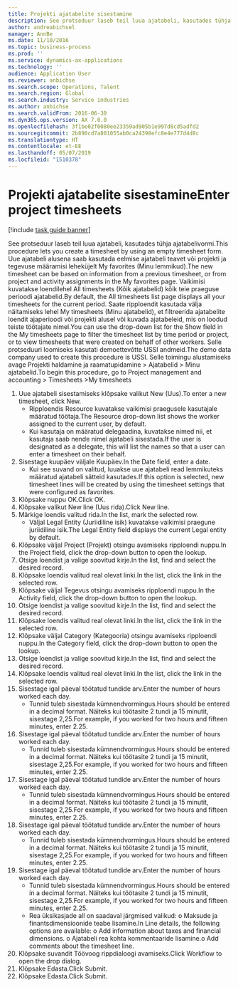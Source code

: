 ```yaml
---
title: Projekti ajatabelite sisestamine
description: See protseduur laseb teil luua ajatabeli, kasutades tühja ajatabelivormi.
author: andreabichsel
manager: AnnBe
ms.date: 11/10/2016
ms.topic: business-process
ms.prod: ''
ms.service: dynamics-ax-applications
ms.technology: ''
audience: Application User
ms.reviewer: anbichse
ms.search.scope: Operations, Talent
ms.search.region: Global
ms.search.industry: Service industries
ms.author: anbichse
ms.search.validFrom: 2016-06-30
ms.dyn365.ops.version: AX 7.0.0
ms.openlocfilehash: 3f1be02f0080ee23359ad905b1e997d8cd5adfd2
ms.sourcegitcommit: 2b890cd7a801055ab0ca24398efc8e4e777d4d8c
ms.translationtype: HT
ms.contentlocale: et-EE
ms.lasthandoff: 05/07/2019
ms.locfileid: "1510378"
---
```

# <a name="enter-project-timesheets"></a><span data-ttu-id="bccac-103">Projekti ajatabelite sisestamine</span><span class="sxs-lookup"><span data-stu-id="bccac-103">Enter project timesheets</span></span>

[!include [task guide banner](../../includes/task-guide-banner.md)]

<span data-ttu-id="bccac-104">See protseduur laseb teil luua ajatabeli, kasutades tühja ajatabelivormi.</span><span class="sxs-lookup"><span data-stu-id="bccac-104">This procedure lets you create a timesheet by using an empty timesheet form.</span></span> <span data-ttu-id="bccac-105">Uue ajatabeli alusena saab kasutada eelmise ajatabeli teavet või projekti ja tegevuse määramisi leheküjelt My favorites (Minu lemmikud).</span><span class="sxs-lookup"><span data-stu-id="bccac-105">The new timesheet can be based on information from a previous timesheet, or from project and activity assignments in the My favorites page.</span></span> <span data-ttu-id="bccac-106">Vaikimisi kuvatakse loendilehel All timesheets (Kõik ajatabelid) kõik teie praeguse perioodi ajatabelid.</span><span class="sxs-lookup"><span data-stu-id="bccac-106">By default, the All timesheets list page displays all your timesheets for the current period.</span></span> <span data-ttu-id="bccac-107">Saate ripploendit kasutada välja näitamiseks lehel My timesheets (Minu ajatabelid), et filtreerida ajatabelite loendit ajaperioodi või projekti alusel või kuvada ajatabeleid, mis on loodud teiste töötajate nimel.</span><span class="sxs-lookup"><span data-stu-id="bccac-107">You can use the drop-down list for the Show field in the My timesheets page to filter the timesheet list by time period or project, or to view timesheets that were created on behalf of other workers.</span></span> <span data-ttu-id="bccac-108">Selle protseduuri loomiseks kasutati demoettevõtte USSI andmeid.</span><span class="sxs-lookup"><span data-stu-id="bccac-108">The demo data company used to create this procedure is USSI.</span></span> <span data-ttu-id="bccac-109">Selle toimingu alustamiseks avage Projekti haldamine ja raamatupidamine > Ajatabelid > Minu ajatabelid.</span><span class="sxs-lookup"><span data-stu-id="bccac-109">To begin this procedure, go to Project management and accounting > Timesheets >My timesheets</span></span>

1. <span data-ttu-id="bccac-110">Uue ajatabeli sisestamiseks klõpsake valikut New (Uus).</span><span class="sxs-lookup"><span data-stu-id="bccac-110">To enter a new timesheet, click New.</span></span>
    * <span data-ttu-id="bccac-111">Ripploendis Resource kuvatakse vaikimisi praegusele kasutajale määratud töötaja.</span><span class="sxs-lookup"><span data-stu-id="bccac-111">The Resource drop-down list shows the worker assigned to the current user, by default.</span></span>  
    * <span data-ttu-id="bccac-112">Kui kasutaja on määratud delegaadina, kuvatakse nimed nii, et kasutaja saab nende nimel ajatabeli sisestada.</span><span class="sxs-lookup"><span data-stu-id="bccac-112">If the user is designated as a delegate, this will list the names so that a user can enter a timesheet on their behalf.</span></span>  
2. <span data-ttu-id="bccac-113">Sisestage kuupäev väljale Kuupäev.</span><span class="sxs-lookup"><span data-stu-id="bccac-113">In the Date field, enter a date.</span></span>
    * <span data-ttu-id="bccac-114">Kui see suvand on valitud, luuakse uue ajatabeli read lemmikuteks määratud ajatabeli sätteid kasutades.</span><span class="sxs-lookup"><span data-stu-id="bccac-114">If this option is selected, new timesheet lines will be created by using the timesheet settings that were configured as favorites.</span></span>  
3. <span data-ttu-id="bccac-115">Klõpsake nuppu OK.</span><span class="sxs-lookup"><span data-stu-id="bccac-115">Click OK.</span></span>
4. <span data-ttu-id="bccac-116">Klõpsake valikut New line (Uus rida).</span><span class="sxs-lookup"><span data-stu-id="bccac-116">Click New line.</span></span>
5. <span data-ttu-id="bccac-117">Märkige loendis valitud rida.</span><span class="sxs-lookup"><span data-stu-id="bccac-117">In the list, mark the selected row.</span></span>
    * <span data-ttu-id="bccac-118">Väljal Legal Entity (Juriidiline isik) kuvatakse vaikimisi praegune juriidiline isik.</span><span class="sxs-lookup"><span data-stu-id="bccac-118">The Legal Entity field displays the current Legal entity by default.</span></span>   
6. <span data-ttu-id="bccac-119">Klõpsake väljal Project (Projekt) otsingu avamiseks ripploendi nuppu.</span><span class="sxs-lookup"><span data-stu-id="bccac-119">In the Project field, click the drop-down button to open the lookup.</span></span>
7. <span data-ttu-id="bccac-120">Otsige loendist ja valige soovitud kirje.</span><span class="sxs-lookup"><span data-stu-id="bccac-120">In the list, find and select the desired record.</span></span>
8. <span data-ttu-id="bccac-121">Klõpsake loendis valitud real olevat linki.</span><span class="sxs-lookup"><span data-stu-id="bccac-121">In the list, click the link in the selected row.</span></span>
9. <span data-ttu-id="bccac-122">Klõpsake väljal Tegevus otsingu avamiseks ripploendi nuppu.</span><span class="sxs-lookup"><span data-stu-id="bccac-122">In the Activity field, click the drop-down button to open the lookup.</span></span>
10. <span data-ttu-id="bccac-123">Otsige loendist ja valige soovitud kirje.</span><span class="sxs-lookup"><span data-stu-id="bccac-123">In the list, find and select the desired record.</span></span>
11. <span data-ttu-id="bccac-124">Klõpsake loendis valitud real olevat linki.</span><span class="sxs-lookup"><span data-stu-id="bccac-124">In the list, click the link in the selected row.</span></span>
12. <span data-ttu-id="bccac-125">Klõpsake väljal Category (Kategooria) otsingu avamiseks ripploendi nuppu.</span><span class="sxs-lookup"><span data-stu-id="bccac-125">In the Category field, click the drop-down button to open the lookup.</span></span>
13. <span data-ttu-id="bccac-126">Otsige loendist ja valige soovitud kirje.</span><span class="sxs-lookup"><span data-stu-id="bccac-126">In the list, find and select the desired record.</span></span>
14. <span data-ttu-id="bccac-127">Klõpsake loendis valitud real olevat linki.</span><span class="sxs-lookup"><span data-stu-id="bccac-127">In the list, click the link in the selected row.</span></span>
15. <span data-ttu-id="bccac-128">Sisestage igal päeval töötatud tundide arv.</span><span class="sxs-lookup"><span data-stu-id="bccac-128">Enter the number of hours worked each day.</span></span>
    * <span data-ttu-id="bccac-129">Tunnid tuleb sisestada kümnendvormingus.</span><span class="sxs-lookup"><span data-stu-id="bccac-129">Hours should be entered in a decimal format.</span></span>  <span data-ttu-id="bccac-130">Näiteks kui töötasite 2 tundi ja 15 minutit, sisestage 2,25.</span><span class="sxs-lookup"><span data-stu-id="bccac-130">For example, if you worked for two hours and fifteen minutes, enter 2.25.</span></span>   
16. <span data-ttu-id="bccac-131">Sisestage igal päeval töötatud tundide arv.</span><span class="sxs-lookup"><span data-stu-id="bccac-131">Enter the number of hours worked each day.</span></span>
    * <span data-ttu-id="bccac-132">Tunnid tuleb sisestada kümnendvormingus.</span><span class="sxs-lookup"><span data-stu-id="bccac-132">Hours should be entered in a decimal format.</span></span>  <span data-ttu-id="bccac-133">Näiteks kui töötasite 2 tundi ja 15 minutit, sisestage 2,25.</span><span class="sxs-lookup"><span data-stu-id="bccac-133">For example, if you worked for two hours and fifteen minutes, enter 2.25.</span></span>   
17. <span data-ttu-id="bccac-134">Sisestage igal päeval töötatud tundide arv.</span><span class="sxs-lookup"><span data-stu-id="bccac-134">Enter the number of hours worked each day.</span></span>
    * <span data-ttu-id="bccac-135">Tunnid tuleb sisestada kümnendvormingus.</span><span class="sxs-lookup"><span data-stu-id="bccac-135">Hours should be entered in a decimal format.</span></span>  <span data-ttu-id="bccac-136">Näiteks kui töötasite 2 tundi ja 15 minutit, sisestage 2,25.</span><span class="sxs-lookup"><span data-stu-id="bccac-136">For example, if you worked for two hours and fifteen minutes, enter 2.25.</span></span>   
18. <span data-ttu-id="bccac-137">Sisestage igal päeval töötatud tundide arv.</span><span class="sxs-lookup"><span data-stu-id="bccac-137">Enter the number of hours worked each day.</span></span>
    * <span data-ttu-id="bccac-138">Tunnid tuleb sisestada kümnendvormingus.</span><span class="sxs-lookup"><span data-stu-id="bccac-138">Hours should be entered in a decimal format.</span></span>  <span data-ttu-id="bccac-139">Näiteks kui töötasite 2 tundi ja 15 minutit, sisestage 2,25.</span><span class="sxs-lookup"><span data-stu-id="bccac-139">For example, if you worked for two hours and fifteen minutes, enter 2.25.</span></span>   
19. <span data-ttu-id="bccac-140">Sisestage igal päeval töötatud tundide arv.</span><span class="sxs-lookup"><span data-stu-id="bccac-140">Enter the number of hours worked each day.</span></span>
    * <span data-ttu-id="bccac-141">Tunnid tuleb sisestada kümnendvormingus.</span><span class="sxs-lookup"><span data-stu-id="bccac-141">Hours should be entered in a decimal format.</span></span>  <span data-ttu-id="bccac-142">Näiteks kui töötasite 2 tundi ja 15 minutit, sisestage 2,25.</span><span class="sxs-lookup"><span data-stu-id="bccac-142">For example, if you worked for two hours and fifteen minutes, enter 2.25.</span></span>   
    * <span data-ttu-id="bccac-143">Rea üksikasjade all on saadaval järgmised valikud: o Maksude ja finantsdimensioonide teabe lisamine.</span><span class="sxs-lookup"><span data-stu-id="bccac-143">In Line details, the following options are available:  o  Add information about taxes and financial dimensions.</span></span>  <span data-ttu-id="bccac-144">o Ajatabeli rea kohta kommentaaride lisamine.</span><span class="sxs-lookup"><span data-stu-id="bccac-144">o    Add comments about the timesheet line.</span></span>  
20. <span data-ttu-id="bccac-145">Klõpsake suvandit Töövoog rippdialoogi avamiseks.</span><span class="sxs-lookup"><span data-stu-id="bccac-145">Click Workflow to open the drop dialog.</span></span>
21. <span data-ttu-id="bccac-146">Klõpsake Edasta.</span><span class="sxs-lookup"><span data-stu-id="bccac-146">Click Submit.</span></span>
22. <span data-ttu-id="bccac-147">Klõpsake Edasta.</span><span class="sxs-lookup"><span data-stu-id="bccac-147">Click Submit.</span></span>

